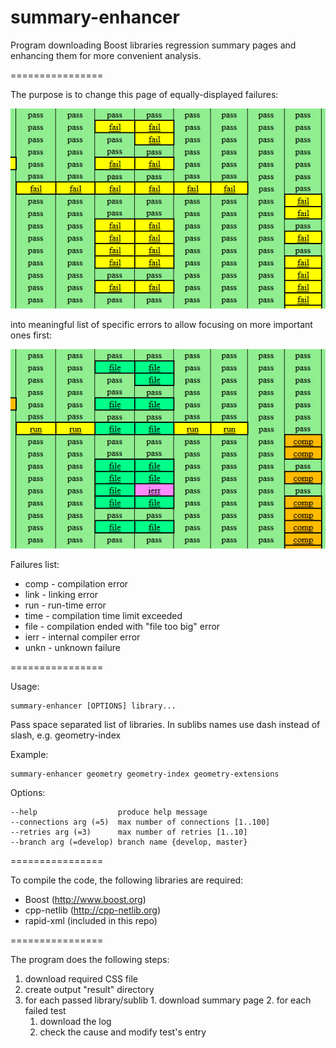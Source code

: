 summary-enhancer
================

Program downloading Boost libraries regression summary pages and enhancing them for more convenient analysis.

================

The purpose is to change this page of equally-displayed failures:

![Before](before.png)

into meaningful list of specific errors to allow focusing on more important ones first:

![After](after.png)

Failures list:

 * comp - compilation error
 * link - linking error
 * run - run-time error
 * time - compilation time limit exceeded
 * file - compilation ended with "file too big" error
 * ierr - internal compiler error
 * unkn - unknown failure

================

Usage:

    summary-enhancer [OPTIONS] library...

Pass space separated list of libraries. In sublibs names use dash instead of slash, e.g. geometry-index

Example:

    summary-enhancer geometry geometry-index geometry-extensions

Options:

    --help                  produce help message
    --connections arg (=5)  max number of connections [1..100]
    --retries arg (=3)      max number of retries [1..10]
    --branch arg (=develop) branch name {develop, master}
    
================

To compile the code, the following libraries are required:

 * Boost (http://www.boost.org)
 * cpp-netlib (http://cpp-netlib.org)
 * rapid-xml (included in this repo)

================

The program does the following steps:

  1. download required CSS file
  2. create output "result" directory
  3. for each passed library/sublib
    1. download summary page
    2. for each failed test
      1. download the log
      2. check the cause and modify test's entry

